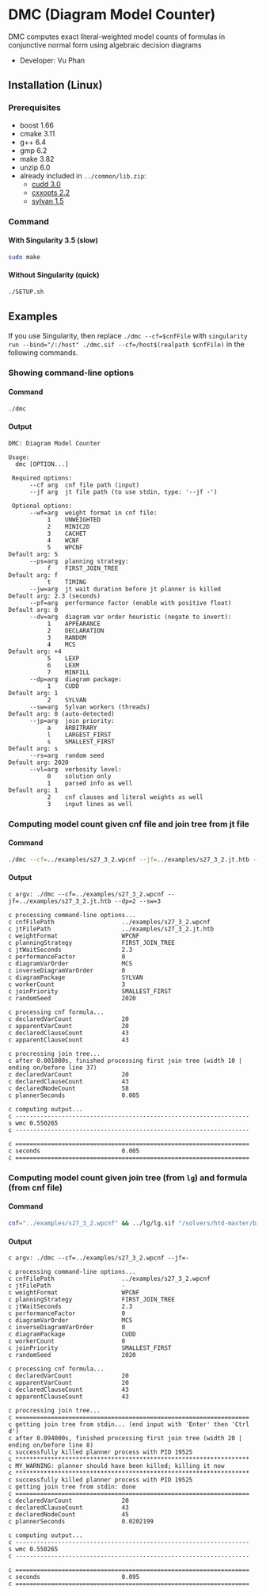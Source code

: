 # DMC (Diagram Model Counter)
DMC computes exact literal-weighted model counts of formulas in conjunctive normal form using algebraic decision diagrams
- Developer: Vu Phan

<!-- ####################################################################### -->

## Installation (Linux)

### Prerequisites
- boost 1.66
- cmake 3.11
- g++ 6.4
- gmp 6.2
- make 3.82
- unzip 6.0
- already included in `../common/lib.zip`:
  - [cudd 3.0](https://github.com/ivmai/cudd)
  - [cxxopts 2.2](https://github.com/jarro2783/cxxopts)
  - [sylvan 1.5](https://trolando.github.io/sylvan)

### Command
#### With Singularity 3.5 (slow)
```bash
sudo make
```
#### Without Singularity (quick)
```bash
./SETUP.sh
```

<!-- ####################################################################### -->

## Examples
If you use Singularity, then replace `./dmc --cf=$cnfFile` with `singularity run --bind="/:/host" ./dmc.sif --cf=/host$(realpath $cnfFile)` in the following commands.

### Showing command-line options
#### Command
```bash
./dmc
```
#### Output
```
DMC: Diagram Model Counter

Usage:
  dmc [OPTION...]

 Required options:
      --cf arg  cnf file path (input)
      --jf arg  jt file path (to use stdin, type: '--jf -')

 Optional options:
      --wf=arg  weight format in cnf file:
           1    UNWEIGHTED                                        
           2    MINIC2D                                           
           3    CACHET                                            
           4    WCNF                                              
           5    WPCNF                                             Default arg: 5
      --ps=arg  planning strategy:
           f    FIRST_JOIN_TREE                                   Default arg: f
           t    TIMING                                            
      --jw=arg  jt wait duration before jt planner is killed      Default arg: 2.3 (seconds)
      --pf=arg  performance factor (enable with positive float)   Default arg: 0
      --dv=arg  diagram var order heuristic (negate to invert):
           1    APPEARANCE                                        
           2    DECLARATION                                       
           3    RANDOM                                            
           4    MCS                                               Default arg: +4
           5    LEXP                                              
           6    LEXM                                              
           7    MINFILL                                           
      --dp=arg  diagram package:
           1    CUDD                                              Default arg: 1
           2    SYLVAN                                            
      --sw=arg  Sylvan workers (threads)                          Default arg: 0 (auto-detected)
      --jp=arg  join priority:
           a    ARBITRARY                                         
           l    LARGEST_FIRST                                     
           s    SMALLEST_FIRST                                    Default arg: s
      --rs=arg  random seed                                       Default arg: 2020
      --vl=arg  verbosity level:
           0    solution only                                     
           1    parsed info as well                               Default arg: 1
           2    cnf clauses and literal weights as well           
           3    input lines as well                               
```

### Computing model count given cnf file and join tree from jt file
#### Command
```bash
./dmc --cf=../examples/s27_3_2.wpcnf --jf=../examples/s27_3_2.jt.htb --dp=2 --sw=3
```
#### Output
```
c argv: ./dmc --cf=../examples/s27_3_2.wpcnf --jf=../examples/s27_3_2.jt.htb --dp=2 --sw=3

c processing command-line options...
c cnfFilePath                   ../examples/s27_3_2.wpcnf
c jtFilePath                    ../examples/s27_3_2.jt.htb
c weightFormat                  WPCNF
c planningStrategy              FIRST_JOIN_TREE
c jtWaitSeconds                 2.3
c performanceFactor             0
c diagramVarOrder               MCS
c inverseDiagramVarOrder        0
c diagramPackage                SYLVAN
c workerCount                   3
c joinPriority                  SMALLEST_FIRST
c randomSeed                    2020

c processing cnf formula...
c declaredVarCount              20
c apparentVarCount              20
c declaredClauseCount           43
c apparentClauseCount           43

c procressing join tree...
c after 0.001000s, finished processing first join tree (width 10 | ending on/before line 37)
c declaredVarCount              20
c declaredClauseCount           43
c declaredNodeCount             58
c plannerSeconds                0.005

c computing output...
c ------------------------------------------------------------------
s wmc 0.550265
c ------------------------------------------------------------------

c ==================================================================
c seconds                       0.005
c ==================================================================
```

### Computing model count given join tree (from `lg`) and formula (from cnf file)
#### Command
```bash
cnf="../examples/s27_3_2.wpcnf" && ../lg/lg.sif "/solvers/htd-master/bin/htd_main -s 1234567 --opt width --iterations 0 --strategy challenge --print-progress --preprocessing full" < $cnf | ./dmc --cf=$cnf --jf=-
```
#### Output
```
c argv: ./dmc --cf=../examples/s27_3_2.wpcnf --jf=-

c processing command-line options...
c cnfFilePath                   ../examples/s27_3_2.wpcnf
c jtFilePath                    -
c weightFormat                  WPCNF
c planningStrategy              FIRST_JOIN_TREE
c jtWaitSeconds                 2.3
c performanceFactor             0
c diagramVarOrder               MCS
c inverseDiagramVarOrder        0
c diagramPackage                CUDD
c workerCount                   0
c joinPriority                  SMALLEST_FIRST
c randomSeed                    2020

c processing cnf formula...
c declaredVarCount              20
c apparentVarCount              20
c declaredClauseCount           43
c apparentClauseCount           43

c procressing join tree...
c ==================================================================
c getting join tree from stdin... (end input with 'Enter' then 'Ctrl d')
c after 0.094000s, finished processing first join tree (width 20 | ending on/before line 8)
c successfully killed planner process with PID 19525
c ******************************************************************
c MY_WARNING: planner should have been killed; killing it now
c ******************************************************************
c successfully killed planner process with PID 19525
c getting join tree from stdin: done
c ==================================================================
c declaredVarCount              20
c declaredClauseCount           43
c declaredNodeCount             45
c plannerSeconds                0.0202199

c computing output...
c ------------------------------------------------------------------
s wmc 0.550265
c ------------------------------------------------------------------

c ==================================================================
c seconds                       0.095
c ==================================================================
```
